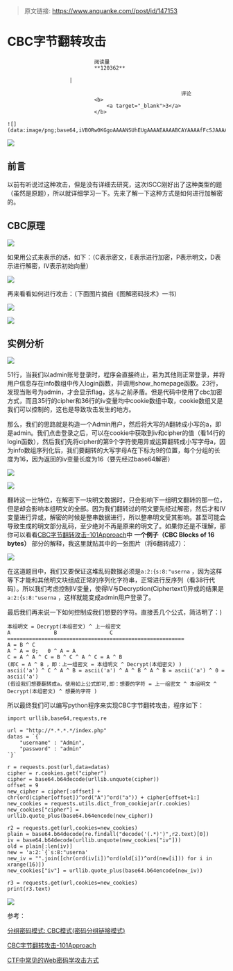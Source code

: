 > 原文链接: https://www.anquanke.com//post/id/147153 


# CBC字节翻转攻击


                                阅读量   
                                **120362**
                            
                        |
                        
                                                            评论
                                <b>
                                    <a target="_blank">3</a>
                                </b>
                                                                                                                                    ![](data:image/png;base64,iVBORw0KGgoAAAANSUhEUgAAAAEAAAABCAYAAAAfFcSJAAAAAXNSR0IArs4c6QAAAARnQU1BAACxjwv8YQUAAAAJcEhZcwAADsQAAA7EAZUrDhsAAAANSURBVBhXYzh8+PB/AAffA0nNPuCLAAAAAElFTkSuQmCC)
                                                                                            



[![](https://p0.ssl.qhimg.com/t01eb2d94c48226d3fe.png)](https://p0.ssl.qhimg.com/t01eb2d94c48226d3fe.png)



## 前言

以前有听说过这种攻击，但是没有详细去研究，这次ISCC刚好出了这种类型的题（虽然是原题），所以就详细学习一下。先来了解一下这种方式是如何进行加解密的。



## CBC原理

[![](https://mochazz.github.io/img/CBC_Attack/1.jpg)](https://mochazz.github.io/img/CBC_Attack/1.jpg)

如果用公式来表示的话，如下：（C表示密文，E表示进行加密，P表示明文，D表示进行解密，IV表示初始向量）

[![](https://mochazz.github.io/img/CBC_Attack/2.png)](https://mochazz.github.io/img/CBC_Attack/2.png)

再来看看如何进行攻击：（下面图片摘自《图解密码技术》一书）

[![](https://mochazz.github.io/img/CBC_Attack/3.jpg)](https://mochazz.github.io/img/CBC_Attack/3.jpg)



[![](https://mochazz.github.io/img/CBC_Attack/4.jpg)](https://mochazz.github.io/img/CBC_Attack/4.jpg)

### 

## 实例分析

[![](https://mochazz.github.io/img/CBC_Attack/5.png)](https://mochazz.github.io/img/CBC_Attack/5.png)

51行，当我们以admin账号登录时，程序会直接终止，若为其他则正常登录，并将用户信息存在info数组中传入login函数，并调用show_homepage函数。23行，发现当账号为admin，才会显示flag，这与之前矛盾。但是代码中使用了cbc加密方式，而且35行的cipher和36行的iv变量均中cookie数组中取，cookie数组又是我们可以控制的，这也是导致攻击发生的地方。

那么，我们的思路就是构造一个Admin用户，然后将大写的A翻转成小写的a，即是admin。我们点击登录之后，可以在cookie中获取到iv和cipher的值（看14行的login函数），然后我们先将cipher的第9个字符使用异或运算翻转成小写字母a，因为info数组序列化后，我们要翻转的大写字母A在下标为9的位置，每个分组的长度为16，因为返回的iv变量长度为16（要先经过base64解密）

[![](https://mochazz.github.io/img/CBC_Attack/7.png)](https://mochazz.github.io/img/CBC_Attack/7.png)



[![](https://mochazz.github.io/img/CBC_Attack/6.jpg)](https://mochazz.github.io/img/CBC_Attack/6.jpg)

翻转这一比特位，在解密下一块明文数据时，只会影响下一组明文翻转的那一位，但是却会影响本组明文的全部。因为我们翻转过的明文要先经过解密，然后才和IV变量进行异或，解密的时候是整串数据进行，所以整串明文受其影响。甚至可能会导致生成的明文部分乱码，至少绝对不再是原来的明文了。如果你还是不理解，那你可以看看[CBC字节翻转攻击-101Approach](http://wooyun.jozxing.cc/static/drops/tips-7828.html)中 **一个例子（CBC Blocks of 16 bytes）** 部分的解释，我这里就贴其中的一张图片（将6翻转成7）：

[![](https://mochazz.github.io/img/CBC_Attack/9.png)](https://mochazz.github.io/img/CBC_Attack/9.png)

在这道题目中，我们又要保证这堆乱码数据必须是`a:2:`{`s:8:"userna` ，因为这样等下才能和其他明文块组成正常的序列化字符串，正常进行反序列（看38行代码）。所以我们考虑控制IV变量，使得IV与Decryption(Ciphertext1)异或的结果是`a:2:`{`s:8:"userna` ，这样就能变成admin用户登录了。

最后我们再来说一下如何控制成我们想要的字符。直接丢几个公式，简洁明了：)

```
本组明文 = Decrypt(本组密文) ^ 上一组密文
A              B                 C
=========================================================
A = B ^ C
A ^ A = 0;   0 ^ A = A
C = A ^ A ^ C = B ^ C ^ A ^ C = A ^ B
(即C = A ^ B ，即：上一组密文 = 本组明文 ^ Decrypt(本组密文) )
ascii('a') ^ C ^ A ^ B = ascii('a') ^ A ^ B ^ A ^ B = ascii('a') ^ 0 = ascii('a')
(假设我们想要翻转成a，使用如上公式即可,即：想要的字符 = 上一组密文 ^ 本组明文 ^ Decrypt(本组密文) ^ 想要的字符 )
```

所以最终我们可以编写python程序来实现CBC字节翻转攻击，程序如下：

```
import urllib,base64,requests,re

url = "http://*.*.*.*/index.php"
datas = `{`
    "username" : "Admin",
    "password" : "admin"
`}`

r = requests.post(url,data=datas)
cipher = r.cookies.get("cipher")
cipher = base64.b64decode(urllib.unquote(cipher))
offset = 9
new_cipher = cipher[:offset] + chr(ord(cipher[offset])^ord("A")^ord("a")) + cipher[offset+1:]
new_cookies = requests.utils.dict_from_cookiejar(r.cookies)
new_cookies["cipher"] = urllib.quote_plus(base64.b64encode(new_cipher))

r2 = requests.get(url,cookies=new_cookies)
plain = base64.b64decode(re.findall("decode('(.*)')",r2.text)[0])
iv = base64.b64decode(urllib.unquote(new_cookies["iv"]))
old = plain[:len(iv)]
new = 'a:2:`{`s:8:"userna'
new_iv = "".join([chr(ord(iv[i])^ord(old[i])^ord(new[i])) for i in xrange(16)])
new_cookies["iv"] = urllib.quote_plus(base64.b64encode(new_iv))

r3 = requests.get(url,cookies=new_cookies)
print(r3.text)
```

[![](https://mochazz.github.io/img/CBC_Attack/8.png)](https://mochazz.github.io/img/CBC_Attack/8.png)

参考：

[分组密码模式: CBC模式(密码分组链接模式)](http://www.cnblogs.com/dacainiao/p/5521866.html)

[CBC字节翻转攻击-101Approach](http://wooyun.jozxing.cc/static/drops/tips-7828.html)

[CTF中常见的Web密码学攻击方式](http://seaii-blog.com/index.php/2017/05/13/60.html)
